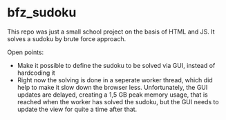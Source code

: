 # bfz_sudoku
This repo was just a small school project on the basis of HTML and JS. It solves a sudoku by brute force approach.

Open points:
- Make it possible to define the sudoku to be solved via GUI, instead of hardcoding it
- Right now the solving is done in a seperate worker thread, which did help to make it slow down the browser less. Unfortunately, the GUI updates are delayed, creating a 1,5 GB peak memory usage, that is reached when the worker has solved the sudoku, but the GUI needs to update the view for quite a time after that.
